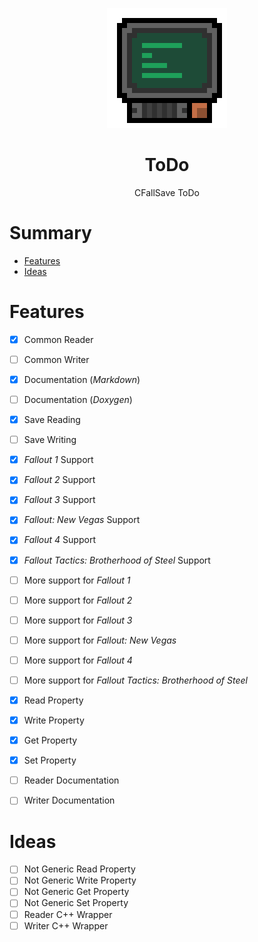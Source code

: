 <div align="center">

![ToDo Logo 192x192](./assets/todo/todo_logo_192x192.gif)

# ToDo

CFallSave ToDo

</div>



# Summary

* [Features](#features)
* [Ideas](#ideas)



# Features

- [x] Common Reader
- [ ] Common Writer
- [x] Documentation (*Markdown*)
- [ ] Documentation (*Doxygen*)
- [x] Save Reading
- [ ] Save Writing
- [x] *Fallout 1* Support
- [x] *Fallout 2* Support
- [x] *Fallout 3* Support
- [x] *Fallout: New Vegas* Support
- [x] *Fallout 4* Support
- [x] *Fallout Tactics: Brotherhood of Steel* Support
- [ ] More support for *Fallout 1*
- [ ] More support for *Fallout 2*
- [ ] More support for *Fallout 3*
- [ ] More support for *Fallout: New Vegas*
- [ ] More support for *Fallout 4*
- [ ] More support for *Fallout Tactics: Brotherhood of Steel*
- [x] Read Property
- [x] Write Property
- [x] Get Property
- [x] Set Property
- [ ] Reader Documentation
- [ ] Writer Documentation



# Ideas

- [ ] Not Generic Read Property
- [ ] Not Generic Write Property
- [ ] Not Generic Get Property
- [ ] Not Generic Set Property
- [ ] Reader C++ Wrapper
- [ ] Writer C++ Wrapper
